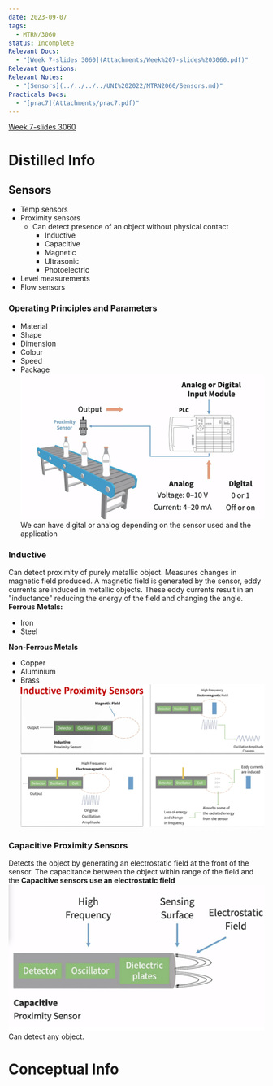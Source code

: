 ```yaml
---
date: 2023-09-07
tags:
  - MTRN/3060
status: Incomplete
Relevant Docs:
  - "[Week 7-slides 3060](Attachments/Week%207-slides%203060.pdf)"
Relevant Questions: 
Relevant Notes:
  - "[Sensors](../../../../UNI%202022/MTRN2060/Sensors.md)"
Practicals Docs:
  - "[prac7](Attachments/prac7.pdf)"
---
```

[Week 7-slides 3060](Attachments/Week%207-slides%203060.pdf)

# Distilled Info

## Sensors
- Temp sensors
- Proximity sensors
	- Can detect presence of an object without physical contact
		- Inductive
		- Capacitive
		- Magnetic
		- Ultrasonic
		- Photoelectric
- Level measurements
- Flow sensors

### Operating Principles and Parameters
- Material
- Shape
- Dimension
- Colour
- Speed
- Package
![](Attachments/Pasted%20image%2020231118195031.png)
We can have digital or analog depending on the sensor used and the application
### Inductive
Can detect proximity of purely metallic object. Measures changes in magnetic field produced. A magnetic field is generated by the sensor, eddy currents are induced in metallic objects. These eddy currents result in an "inductance" reducing the energy of the field and changing the angle.
**Ferrous Metals:**
- Iron
- Steel

**Non-Ferrous Metals**
- Copper
- Aluminium
- Brass
![](Attachments/Pasted%20image%2020231118195527.png)


### Capacitive Proximity Sensors
Detects the object by generating an electrostatic field at the front of the sensor. The capacitance between the object within range of the field and the 
**Capacitive sensors use an electrostatic field**
![](Attachments/Pasted%20image%2020231117133015.png)
Can detect any object.


# Conceptual Info
